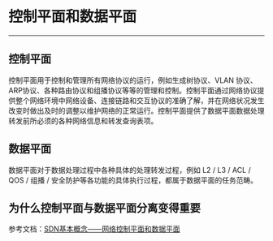 # 控制平面和数据平面

----

## 控制平面

控制平面用于控制和管理所有网络协议的运行，例如生成树协议、VLAN 协议、ARP协议、各种路由协议和组播协议等等的管理和控制。控制平面通过网络协议提供整个网络环境中网络设备、连接链路和交互协议的准确了解，并在网络状况发生改变时做出及时的调整以维护网络的正常运行。控制平面提供了数据平面数据处理转发前所必须的各种网络信息和转发查询表项。


## 数据平面

数据平面对于数据处理过程中各种具体的处理转发过程，例如 L2 / L3 / ACL / QOS / 组播 / 安全防护等各功能的具体执行过程，都属于数据平面的任务范畴。

## 为什么控制平面与数据平面分离变得重要

参考文档：[SDN基本概念——网络控制平面和数据平面](http://blog.sina.com.cn/s/blog_13743c4140102vh7e.html)
